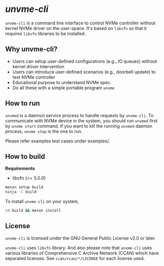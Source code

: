 # *unvme-cli*

`unvme-cli` is a command line interface to control NVMe controller without
kernel NVMe driver on the user-space.  It's based on `libvfn` so that it requires
`libvfn` libraries to be installed.

## Why unvme-cli?
- Users can setup user-defined configurations (e.g., IO queues) without kernel driver intervention
- Users can introduce user-defined scenarios (e.g., doorbell update) to test NVMe controller
- Educational purpose to understand NVMe spec.
- Do all these with a simple portable program `unvme`

## How to run
`unvmed` is a daemon service process to handle requests by `unvme-cli`.  To
communicate with NVMe device in the system, you should run `unvmed` first by
`unvme start` command.  If you want to kill the running `unvmed` daemon process,
`unvme stop` is the one to run.

Please refer examples test cases under examples/.

## How to build

**Requirements**
  - libvfn (>= 5.0.0)

```bash
meson setup build
ninja -C build
```

To install `unvme-cli` on your system,

```bash
cd build && meson install
```

## License
`unvme-cli` is licensed under the GNU General Public License v2.0 or later.

`unvme-cli` uses `libvfn` library. And also please note that `unvme-cli` uses
various libraries of Comprehensive C Archive Network (CCAN) which have separated
licenses.  See `ccan/ccan/*/LICENSE` for each license used.
